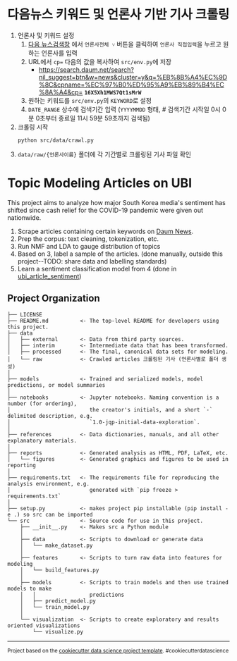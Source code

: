 다음뉴스 키워드 및 언론사 기반 기사 크롤링
=======

1. 언론사 및 키워드 설정
    1. [다음 뉴스검색창](https://search.daum.net/search?nil_suggest=btn&w=news&cluster=y&q=%EB%8B%A4%EC%9D%8C&cpname=%EC%97%B0%ED%95%A9%EB%89%B4%EC%8A%A4&cp=16X5Xh1MWS7Qt1sMrW) 에서 `언론사전체 ˅` 버튼을 클릭하여 `언론사 직접입력`을 누르고 원하는 언론사를 입력
    2. URL에서 `cp=` 다음의 값을 복사하여 `src/env.py`에 저장
       - https://search.daum.net/search?nil_suggest=btn&w=news&cluster=y&q=%EB%8B%A4%EC%9D%8C&cpname=%EC%97%B0%ED%95%A9%EB%89%B4%EC%8A%A4&cp= **`16X5Xh1MWS7Qt1sMrW`**
    3. 원하는 키워드를 `src/env.py`의 `KEYWORD`로 설정
    4. `DATE_RANGE` 상수에 검색기간 입력 (`YYYYMMDD` 형태, # 검색기간 시작일 0시 0분 0초부터 종료일 11시 59분 59초까지 검색됨)
2. 크롤링 시작
    ```
    python src/data/crawl.py
    ```
3. `data/raw/{언론사이름}` 폴더에 각 기간별로 크롤링된 기사 파일 확인


Topic Modeling Articles on UBI 
==============================
This project aims to analyze how major South Korea media's sentiment has shifted since cash relief for the COVID-19 pandemic were given out nationwide. 

1. Scrape articles containing certain keywords on [Daum News](https://news.daum.net).
2. Prep the corpus: text cleaning, tokenization, etc.
3. Run NMF and LDA to gauge distribution of topics
4. Based on 3, label a sample of the articles. (done manually, outside this project--TODO: share data and labelling standards)
5. Learn a sentiment classification model from 4 (done in [ubi_article_sentiment](https://github.com/suzinyou/ubi_article_sentiment))

Project Organization
------------

    ├── LICENSE
    ├── README.md          <- The top-level README for developers using this project.
    ├── data
    │   ├── external       <- Data from third party sources.
    │   ├── interim        <- Intermediate data that has been transformed.
    │   ├── processed      <- The final, canonical data sets for modeling.
    │   └── raw            <- Crawled articles 크롤링된 기사 (언론사별로 폴더 생성)
    │
    ├── models             <- Trained and serialized models, model predictions, or model summaries
    │
    ├── notebooks          <- Jupyter notebooks. Naming convention is a number (for ordering),
    │                         the creator's initials, and a short `-` delimited description, e.g.
    │                         `1.0-jqp-initial-data-exploration`.
    │
    ├── references         <- Data dictionaries, manuals, and all other explanatory materials.
    │
    ├── reports            <- Generated analysis as HTML, PDF, LaTeX, etc.
    │   └── figures        <- Generated graphics and figures to be used in reporting
    │
    ├── requirements.txt   <- The requirements file for reproducing the analysis environment, e.g.
    │                         generated with `pip freeze > requirements.txt`
    │
    ├── setup.py           <- makes project pip installable (pip install -e .) so src can be imported
    └── src                <- Source code for use in this project.
        ├── __init__.py    <- Makes src a Python module
        │
        ├── data           <- Scripts to download or generate data
        │   └── make_dataset.py
        │
        ├── features       <- Scripts to turn raw data into features for modeling
        │   └── build_features.py
        │
        ├── models         <- Scripts to train models and then use trained models to make
        │   │                 predictions
        │   ├── predict_model.py
        │   └── train_model.py
        │
        └── visualization  <- Scripts to create exploratory and results oriented visualizations
            └── visualize.py
    


--------

<p><small>Project based on the <a target="_blank" href="https://drivendata.github.io/cookiecutter-data-science/">cookiecutter data science project template</a>. #cookiecutterdatascience</small></p>
